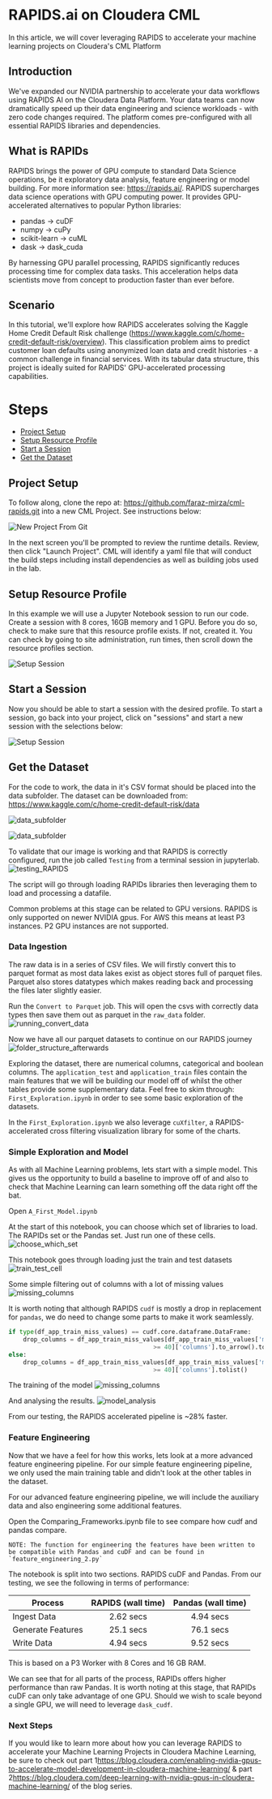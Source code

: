 # RAPIDS.ai on Cloudera CML

In this article, we will cover leveraging RAPIDS to accelerate your machine learning projects on Cloudera's CML Platform

## Introduction

We've expanded our NVIDIA partnership to accelerate your data workflows using RAPIDS AI on the Cloudera Data Platform. Your data teams can now dramatically speed up their data engineering and science workloads - with zero code changes required. The platform comes pre-configured with all essential RAPIDS libraries and dependencies.

## What is RAPIDs

RAPIDS brings the power of GPU compute to standard Data Science operations, be it exploratory data analysis, feature engineering or model building. For more information see: <https://rapids.ai/>. RAPIDS supercharges data science operations with GPU computing power. It provides GPU-accelerated alternatives to popular Python libraries:

- pandas → cuDF
- numpy → cuPy
- scikit-learn → cuML
- dask → dask_cuda

By harnessing GPU parallel processing, RAPIDS significantly reduces processing time for complex data tasks. This acceleration helps data scientists move from concept to production faster than ever before.

## Scenario

In this tutorial, we'll explore how RAPIDS accelerates solving the Kaggle Home Credit Default Risk challenge (https://www.kaggle.com/c/home-credit-default-risk/overview). This classification problem aims to predict customer loan defaults using anonymized loan data and credit histories - a common challenge in financial services. With its tabular data structure, this project is ideally suited for RAPIDS' GPU-accelerated processing capabilities.

# Steps
- [Project Setup](#project-setup)
- [Setup Resource Profile](#setup-resource-profile)
- [Start a Session](#start-a-session)
- [Get the Dataset](#get-the-dataset)

## Project Setup

To follow along, clone the repo at: https://github.com/faraz-mirza/cml-rapids.git into a new CML Project. See instructions below:

![New Project From Git](images/CreateProject.png)

In the next screen you'll be prompted to review the runtime details. Review, then click "Launch Project". CML will identify a yaml file that will conduct the build steps including install dependencies as well as building jobs used in the lab.

## Setup Resource Profile
In this example we will use a Jupyter Notebook session to run our code. Create a session with 8 cores, 16GB memory and 1 GPU. Before you do so, check to make sure that this resource profile exists. If not, created it. You can check by going to site administration, run times, then scroll down the resource profiles section.

![Setup Session](images/resouce-profile.png)

## Start a Session
Now you should be able to start a session with the desired profile. To start a session, go back into your project, click on "sessions" and start a new session with the selections below:

![Setup Session](images/setup_session.png)


## Get the Dataset

For the code to work, the data in it's CSV format should be placed into the data subfolder. The dataset can be downloaded from: https://www.kaggle.com/c/home-credit-default-risk/data

![data_subfolder](images/download-kaggle-data.png)

![data_subfolder](images/data_folder.png)

To validate that our image is working and that RAPIDS is correctly configured, run the job called `Testing` from a terminal session in jupyterlab.
![testing_RAPIDS](images/testing-job.png)

The script will go through loading RAPIDs libraries then leveraging them to load and processing a datafile.

Common problems at this stage can be related to GPU versions. RAPIDS is only supported on newer NVIDIA gpus. For AWS this means at least P3 instances. P2 GPU instances are not supported.


### Data Ingestion

The raw data is in a series of CSV files. We will firstly convert this to parquet format as most data lakes exist as object stores full of parquet files. Parquet also stores datatypes which makes reading back and processing the files later slightly easier.

Run the `Convert to Parquet` job. This will open the csvs with correctly data types then save them out as parquet in the `raw_data` folder. 
![running_convert_data](images/convert-data-job.png)

Now we have all our parquet datasets to continue on our RAPIDS journey
![folder_structure_afterwards](images/processed_data.png)

Exploring the dataset, there are numerical columns, categorical and boolean columns. The `application_test` and `application_train` files contain the main features that we will be building our model off of whilst the other tables provide some supplementary data. Feel free to skim through: `First_Exploration.ipynb` in order to see some basic exploration of the datasets. 

In the `First_Exploration.ipynb` we also leverage `cuXfilter`, a RAPIDS-accelerated cross filtering visualization library for some of the charts.

### Simple Exploration and Model

As with all Machine Learning problems, lets start with a simple model. This gives us the opportunity to build a baseline to improve off of and also to check that Machine Learning can learn something off the data right off the bat.

Open `A_First_Model.ipynb`

At the start of this notebook, you can choose which set of libraries to load.
The RAPIDs set or the Pandas set. Just run one of these cells.
![choose_which_set](images/Choose_version.gif)

This notebook goes through loading just the train and test datasets
![train_test_cell](images/load_data.png)

Some simple filtering out of columns with a lot of missing values
![missing_columns](images/Check_Missing.gif)

It is worth noting that although RAPIDS `cudf` is mostly a drop in replacement for `pandas`, we do need to change some parts to make it work seamlessly.

```python
if type(df_app_train_miss_values) == cudf.core.dataframe.DataFrame:
    drop_columns = df_app_train_miss_values[df_app_train_miss_values['missing percent'] \
                                        >= 40]['columns'].to_arrow().to_pylist()
else:
    drop_columns = df_app_train_miss_values[df_app_train_miss_values['missing percent'] \
                                        >= 40]['columns'].tolist()
```

The training of the model
![missing_columns](images/Training_Model_Jupyter.png)

And analysing the results.
![model_analysis](images/Feature_Importances.png)

From our testing, the RAPIDS accelerated pipeline is ~28% faster.
### Feature Engineering

Now that we have a feel for how this works, lets look at a more advanced feature engineering pipeline.
For our simple feature engineering pipeline, we only used the main training table and didn't look at the other tables in the dataset.

For our advanced feature engineering pipeline, we will include the auxiliary data and also engineering some additional features.

Open the Comparing_Frameworks.ipynb file to see compare how cudf and pandas compare.

    NOTE: The function for engineering the features have been written to be compatible with Pandas and cuDF and can be found in `feature_engineering_2.py` 

The notebook is split into two sections. RAPIDS cuDF and Pandas.
From our testing, we see the following in terms of performance:

| Process        | RAPIDS (wall time) | Pandas (wall time)  |
| ------------- |:-------------:| :-----:|
| Ingest Data      | 2.62 secs | 4.94 secs |
| Generate Features      | 25.1 secs | 76.1 secs |
| Write Data | 4.94 secs | 9.52 secs |

This is based on a P3 Worker with 8 Cores and 16 GB RAM.

We can see that for all parts of the process, RAPIDs offers higher performance than raw Pandas. It is worth noting at this stage, that RAPIDs cuDF can only take advantage of one GPU. Should we wish to scale beyond a single GPU, we will need to leverage `dask_cudf`.

### Next Steps

If you would like to learn more about how you can leverage RAPIDS to accelerate your Machine Learning Projects in Cloudera Machine Learning, be sure to check out part 1<https://blog.cloudera.com/enabling-nvidia-gpus-to-accelerate-model-development-in-cloudera-machine-learning/> & part 2<https://blog.cloudera.com/deep-learning-with-nvidia-gpus-in-cloudera-machine-learning/> of the blog series.